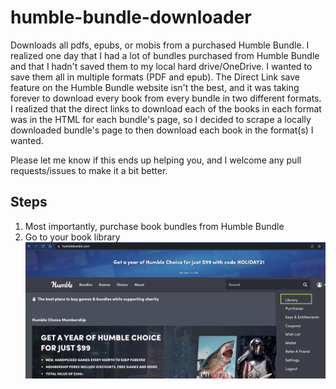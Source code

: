 # humble-bundle-downloader
Downloads all pdfs, epubs, or mobis from a purchased Humble Bundle. I realized one day that I had a lot of bundles purchased from Humble Bundle and that I hadn't saved them to my local hard drive/OneDrive. I wanted to save them all in multiple formats (PDF and epub). The Direct Link save feature on the Humble Bundle website isn't the best, and it was taking forever to download every book from every bundle in two different formats. I realized that the direct links to download each of the books in each format was in the HTML for each bundle's page, so I decided to scrape a locally downloaded bundle's page to then download each book in the format(s) I wanted.

Please let me know if this ends up helping you, and I welcome any pull requests/issues to make it a bit better.

## Steps
1. Most importantly, purchase book bundles from Humble Bundle
2. Go to your book library
![Library button](https://github.com/andrew-kline/humble-bundle-downloader/blob/main/img/1-library.png?raw=true)
